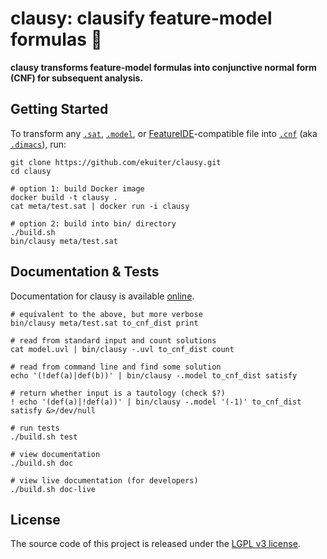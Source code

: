 # clausy: clausify feature-model formulas 🎅

**clausy transforms feature-model formulas into conjunctive normal form (CNF) for subsequent analysis.**

## Getting Started

To transform any [`.sat`](meta/satformat.pdf), [`.model`](https://github.com/ckaestne/kconfigreader), or [FeatureIDE](https://featureide.github.io/)-compatible file into [`.cnf`](meta/satformat.pdf) (aka [`.dimacs`](meta/satformat.pdf)), run:

```
git clone https://github.com/ekuiter/clausy.git
cd clausy

# option 1: build Docker image
docker build -t clausy .
cat meta/test.sat | docker run -i clausy

# option 2: build into bin/ directory
./build.sh
bin/clausy meta/test.sat
```

## Documentation & Tests

Documentation for clausy is available [online](https://ekuiter.github.io/clausy/).

```
# equivalent to the above, but more verbose
bin/clausy meta/test.sat to_cnf_dist print

# read from standard input and count solutions
cat model.uvl | bin/clausy -.uvl to_cnf_dist count

# read from command line and find some solution
echo '(!def(a)|def(b))' | bin/clausy -.model to_cnf_dist satisfy

# return whether input is a tautology (check $?)
! echo '(def(a)|!def(a))' | bin/clausy -.model '(-1)' to_cnf_dist satisfy &>/dev/null

# run tests
./build.sh test

# view documentation
./build.sh doc

# view live documentation (for developers)
./build.sh doc-live
```

## License

The source code of this project is released under the [LGPL v3 license](LICENSE.txt).